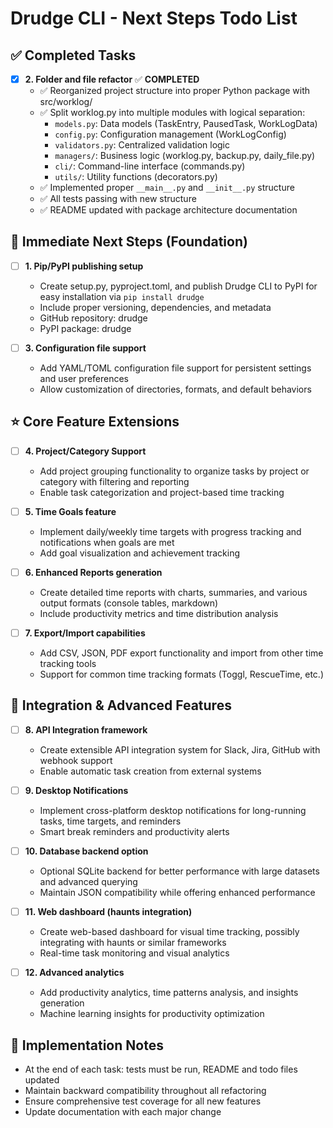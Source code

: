 # Drudge CLI - Next Steps Todo List

## ✅ Completed Tasks

- [x] **2. Folder and file refactor** ✅ **COMPLETED**
  - ✅ Reorganized project structure into proper Python package with src/worklog/
  - ✅ Split worklog.py into multiple modules with logical separation:
    - `models.py`: Data models (TaskEntry, PausedTask, WorkLogData)
    - `config.py`: Configuration management (WorkLogConfig)
    - `validators.py`: Centralized validation logic
    - `managers/`: Business logic (worklog.py, backup.py, daily_file.py)
    - `cli/`: Command-line interface (commands.py)
    - `utils/`: Utility functions (decorators.py)
  - ✅ Implemented proper `__main__.py` and `__init__.py` structure
  - ✅ All tests passing with new structure
  - ✅ README updated with package architecture documentation

## 🚀 Immediate Next Steps (Foundation)

- [ ] **1. Pip/PyPI publishing setup**
  - Create setup.py, pyproject.toml, and publish Drudge CLI to PyPI for easy installation via `pip install drudge`
  - Include proper versioning, dependencies, and metadata
  - GitHub repository: drudge
  - PyPI package: drudge

- [ ] **3. Configuration file support**
  - Add YAML/TOML configuration file support for persistent settings and user preferences
  - Allow customization of directories, formats, and default behaviors

## ⭐ Core Feature Extensions
- [ ] **4. Project/Category Support**
  - Add project grouping functionality to organize tasks by project or category with filtering and reporting
  - Enable task categorization and project-based time tracking

- [ ] **5. Time Goals feature**
  - Implement daily/weekly time targets with progress tracking and notifications when goals are met
  - Add goal visualization and achievement tracking

- [ ] **6. Enhanced Reports generation**
  - Create detailed time reports with charts, summaries, and various output formats (console tables, markdown)
  - Include productivity metrics and time distribution analysis

- [ ] **7. Export/Import capabilities**
  - Add CSV, JSON, PDF export functionality and import from other time tracking tools
  - Support for common time tracking formats (Toggl, RescueTime, etc.)

## 🔌 Integration & Advanced Features
- [ ] **8. API Integration framework**
  - Create extensible API integration system for Slack, Jira, GitHub with webhook support
  - Enable automatic task creation from external systems

- [ ] **9. Desktop Notifications**
  - Implement cross-platform desktop notifications for long-running tasks, time targets, and reminders
  - Smart break reminders and productivity alerts

- [ ] **10. Database backend option**
  - Optional SQLite backend for better performance with large datasets and advanced querying
  - Maintain JSON compatibility while offering enhanced performance

- [ ] **11. Web dashboard (haunts integration)**
  - Create web-based dashboard for visual time tracking, possibly integrating with haunts or similar frameworks
  - Real-time task monitoring and visual analytics

- [ ] **12. Advanced analytics**
  - Add productivity analytics, time patterns analysis, and insights generation
  - Machine learning insights for productivity optimization

## 📝 Implementation Notes
- At the end of each task: tests must be run, README and todo files updated
- Maintain backward compatibility throughout all refactoring
- Ensure comprehensive test coverage for all new features
- Update documentation with each major change